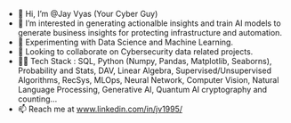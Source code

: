 - 👋 Hi, I’m @Jay Vyas (Your Cyber Guy)
- 👀 I’m interested in generating actionalble insights and train AI models to generate business insights for protecting infrastructure and automation.
- 🌱 Experimenting with Data Science and Machine Learning.
- 💞️ Looking to collaborate on Cybersecurity data related projects.
- 🧑‍💻 Tech Stack : SQL, Python (Numpy, Pandas, Matplotlib, Seaborns), Probability and Stats, DAV, Linear Algebra, Supervised/Unsupervised Algorithms, RecSys, MLOps, Neural Network, Computer Vision, Natural Language Processing, Generative AI, Quantum AI cryptography and counting...
- 📫 Reach me at www.linkedin.com/in/jv1995/
